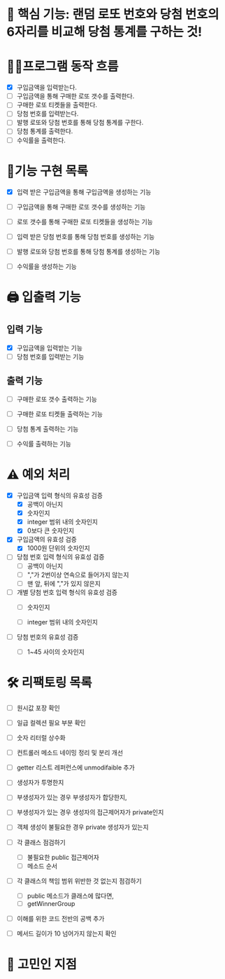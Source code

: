 # 📌 핵심 기능: 랜덤 로또 번호와 당첨 번호의 6자리를 비교해 당첨 통계를 구하는 것!

# 👩‍💻프로그램 동작 흐름
- [x] 구입금액을 입력받는다.
- [ ] 구입금액을 통해 구매한 로또 갯수를 출력한다.
- [ ] 구매한 로또 티켓들을 출력한다.
- [ ] 당첨 번호를 입력받는다.
- [ ] 발행 로또와 당첨 번호를 통해 당첨 통계를 구한다.
- [ ] 당첨 통계를 출력한다.
- [ ] 수익률을 출력한다.

# 📝기능 구현 목록
- [x] 입력 받은 구입금액을 통해 구입금액을 생성하는 기능
- [ ] 구입금액을 통해 구매한 로또 갯수를 생성하는 기능
- [ ] 로또 갯수를 통해 구매한 로또 티켓들을 생성하는 기능
- [ ] 입력 받은 당첨 번호를 통해 당첨 번호를 생성하는 기능
- [ ] 발행 로또와 당첨 번호를 통해 당첨 통계를 생성하는 기능
- [ ] 수익률을 생성하는 기능


# 🖨️ 입출력 기능

## 입력 기능

- [x] 구입금액을 입력받는 기능
- [ ] 당첨 번호를 입력받는 기능

## 출력 기능

- [ ] 구매한 로또 갯수 출력하는 기능
- [ ] 구매한 로또 티켓들 출력하는 기능
- [ ] 당첨 통계 출력하는 기능
- [ ] 수익률 출력하는 기능


#  ⚠️ 예외 처리
- [x] 구입금액 입력 형식의 유효성 검증
  - [x] 공백이 아닌지
  - [x] 숫자인지
  - [x] integer 범위 내의 숫자인지
  - [x] 0보다 큰 숫자인지

- [x] 구입금액의 유효성 검증
  - [x] 1000원 단위의 숫자인지

- [ ] 당첨 번호 입력 형식의 유효성 검증
  - [ ] 공백이 아닌지
  - [ ] ","가 2번이상 연속으로 들어가지 않는지
  - [ ] 맨 앞, 뒤에 ","가 있지 않은지

- [ ] 개별 당첨 번호 입력 형식의 유효성 검증
  - [ ] 숫자인지
  - [ ] integer 범위 내의 숫자인지


- [ ] 당첨 번호의 유효성 검증
  - [ ] 1~45 사이의 숫자인지


# 🛠 리팩토링 목록
- [ ] 원시값 포장 확인
- [ ] 일급 컬렉션 필요 부분 확인
- [ ] 숫자 리터럴 상수화
- [ ] 컨트롤러 메소드 네이밍 정리 및 분리 개선
- [ ] getter 리스트 레퍼런스에 unmodifaible 추가
- [ ] 생성자가 투명한지
- [ ] 부생성자가 있는 경우 부생성자가 합당한지,
- [ ] 부생성자가 있는 경우 생성자의 접근제어자가 private인지
- [ ] 객체 생성이 불필요한 경우 private 생성자가 있는지
- [ ] 각 클래스 점검하기
    - [ ] 불필요한 public 접근제어자
    - [ ] 메소드 순서
- [ ] 각 클래스의 책임 범위 위반한 것 없는지 점검하기
    - [ ] public 메소드가 클래스에 많다면,
    - [ ] getWinnerGroup
- [ ] 이해를 위한 코드 전반의 공백 추가
- [ ] 메서드 길이가 10 넘어가지 않는지 확인 


# 🧐 고민인 지점